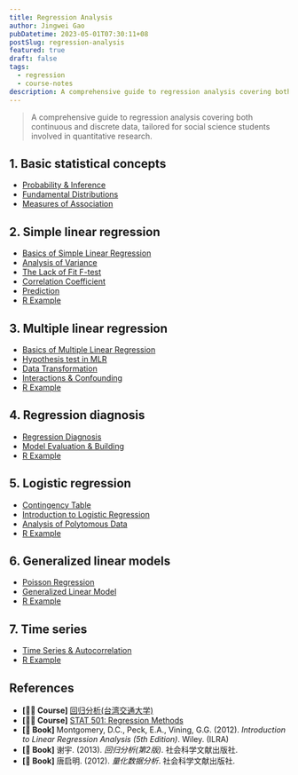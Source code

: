 ```yaml
---
title: Regression Analysis
author: Jingwei Gao
pubDatetime: 2023-05-01T07:30:11+08
postSlug: regression-analysis
featured: true
draft: false
tags:
  - regression
  - course-notes
description: A comprehensive guide to regression analysis covering both continuous and discrete data, tailored for social science students involved in quantitative research.
---
```


> A comprehensive guide to regression analysis covering both continuous and discrete data, tailored for social science students involved in quantitative research.

## 1. Basic statistical concepts

- [Probability & Inference](https://cranegao.notion.site/Probability-Inference-4d5c2008484946e5b3f42baf64f79a9a)
- [Fundamental Distributions](https://cranegao.notion.site/Fundamental-Distributions-f053da25ce6c486ca343e4707424ed09)
- [Measures of Association](https://cranegao.notion.site/Measures-of-Association-4a047f237ba647799019fb4d7fdde8e2)

## 2. Simple linear regression

- [Basics of Simple Linear Regression](https://cranegao.notion.site/Basics-of-simple-linear-regression-4d81180105f548269c5c59d41a707954)
- [Analysis of Variance](https://cranegao.notion.site/Analysis-of-variance-b3015cc5e1774888986709c1ff3657ab)
- [The Lack of Fit F-test](https://cranegao.notion.site/The-lack-of-fit-F-test-b12985b2f3d14f01984436241bd90b43)
- [Correlation Coefficient](https://cranegao.notion.site/Correlation-coefficient-00651419fef04e7ebe5a6dd10972e960)
- [Prediction](https://cranegao.notion.site/Prediction-7ea7d99ffbf14b40b83cb9c2018e5922)
- [R Example](https://cranegao.notion.site/R-example-f7c0e80d5d784ea5ae68271bdd1061b9)

## 3. Multiple linear regression

- [Basics of Multiple Linear Regression](https://cranegao.notion.site/Basics-of-multiple-linear-regression-7a656f28c0934a23a357ffa3d7267558)
- [Hypothesis test in MLR](https://cranegao.notion.site/Hypothesis-test-in-MLR-d3ce17c1e3e743698d40ea551a64e6ab)
- [Data Transformation](https://cranegao.notion.site/Data-transformation-8ca4db88b209456a8a4c3b0f16e7a29a)
- [Interactions & Confounding](https://cranegao.notion.site/Interactions-confounding-7089e695e5c042549f5a110d551386b2)
- [R Example](https://cranegao.notion.site/R-example-21bbefd8722e47678ea92ff8428881fc)

## 4. Regression diagnosis

- [Regression Diagnosis](https://cranegao.notion.site/Regression-diagnosis-44087af73ea642e8bcb20a06b3410b34)
- [Model Evaluation & Building](https://cranegao.notion.site/Model-evaluation-building-995c852686814220be1cb49d8d57273d)
- [R Example](https://cranegao.notion.site/R-example-b75c9193197b4e0d9278d08edfbf2d85)

## 5. Logistic regression

- [Contingency Table](https://cranegao.notion.site/Contingency-table-e094a3ad1fb445479f5c29b7512d712c)
- [Introduction to Logistic Regression](https://cranegao.notion.site/Introduction-to-logistic-regression-5b26d339c4e04f20a863145247179c58)
- [Analysis of Polytomous Data](https://cranegao.notion.site/Analysis-of-polytomous-data-7a652f25df6b4a2799b4b8b663006fdf)
- [R Example](https://cranegao.notion.site/R-example-1567248a973040e9aaf1bf1d6b9c523d)

## 6. Generalized linear models

- [Poisson Regression](https://cranegao.notion.site/Poisson-regression-ac7e1aec6eda4c278efce6f6c1654997)
- [Generalized Linear Model](https://cranegao.notion.site/Generalized-linear-model-1678048948a243ae803924b5b9e476ee)
- [R Example](https://cranegao.notion.site/R-example-204e02b1c55f4cc5bef566d6bc2103bb)

## 7. Time series

- [Time Series & Autocorrelation](https://cranegao.notion.site/Time-Series-Autocorrelation-02f3af4a31834aa7ab57fe6a6b4e10dc)
- [R Example](https://cranegao.notion.site/R-example-173ec26c31fc4833a754905af398c277)

## References

- **[👩‍🏫 Course]** [回归分析(台湾交通大学)](https://ocw.nctu.edu.tw/course_detail.php?bgid=1&gid=4&nid=528)
- **[👩‍🏫 Course]** [STAT 501: Regression Methods](https://online.stat.psu.edu/stat501/)
- **[📖 Book]** Montgomery, D.C., Peck, E.A., Vining, G.G. (2012). _Introduction to Linear Regression Analysis (5th Edition)_. Wiley. (ILRA)
- **[📖 Book]** 谢宇. (2013). *回归分析(第2版)*. 社会科学文献出版社.
- **[📖 Book]** 唐启明. (2012). *量化数据分析*. 社会科学文献出版社.
